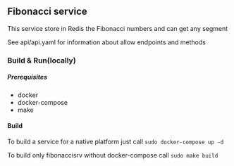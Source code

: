 ## Fibonacci service
This service store in Redis the Fibonacci numbers and can get any segment 

See api/api.yaml for information about allow endpoints and methods

### Build & Run(locally)

##### Prerequisites

* docker
* docker-compose
* make

#### Build
To build a service for a native platform just call
``` sudo docker-compose up -d ```

To build only fibonaccisrv without docker-compose call
``` sudo make build ```


